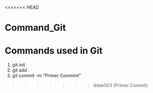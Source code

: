 <<<<<<< HEAD
# Command_Git
Commands used in Git
=======
1. git init 
2. git add .
3. git commit -m "Primer Commint"
>>>>>>> ddae503 (Primer Commit)
